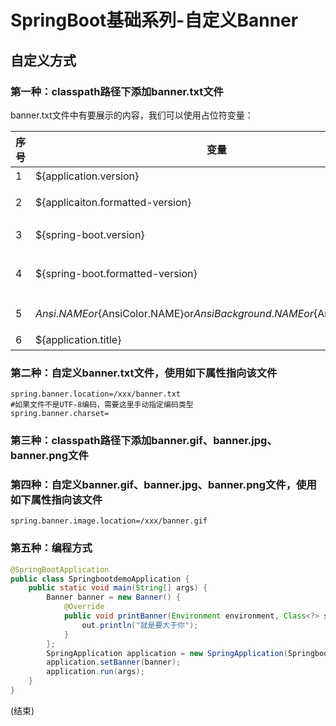 # SpringBoot基础系列-自定义Banner
## 自定义方式
### 第一种：classpath路径下添加banner.txt文件
banner.txt文件中有要展示的内容，我们可以使用占位符变量：

|序号|变量|说明|
|---|----|----|
|1|${application.version}|应用版本|
|2|${applicaiton.formatted-version}|格式化应用版本|
|3|${spring-boot.version}|springboot版本|
|4|${spring-boot.formatted-version}|格式化springboot版本|
|5|${Ansi.NAME}or${AnsiColor.NAME}or${AnsiBackground.NAME}or${AnsiStyle.NAME}|ANSI转码名称|
|6|${application.title}|应用名称|
### 第二种：自定义banner.txt文件，使用如下属性指向该文件
```properties
spring.banner.location=/xxx/banner.txt
#如果文件不是UTF-8编码，需要这里手动指定编码类型
spring.banner.charset=
```
### 第三种：classpath路径下添加banner.gif、banner.jpg、banner.png文件
### 第四种：自定义banner.gif、banner.jpg、banner.png文件，使用如下属性指向该文件
```properties
spring.banner.image.location=/xxx/banner.gif
```
### 第五种：编程方式
```java
@SpringBootApplication
public class SpringbootdemoApplication {
    public static void main(String[] args) {
        Banner banner = new Banner() {
            @Override
            public void printBanner(Environment environment, Class<?> sourceClass, PrintStream out) {
                out.println("就是要大于你");
            }
        };
        SpringApplication application = new SpringApplication(SpringbootdemoApplication.class);
        application.setBanner(banner);
        application.run(args);
    }
}
```
(结束)
